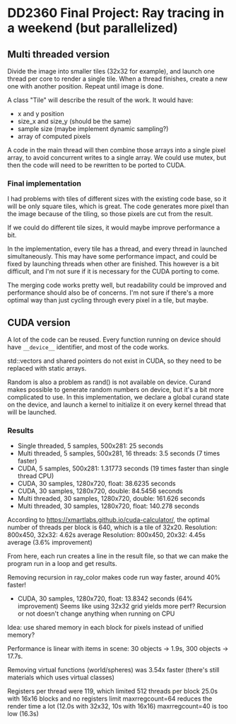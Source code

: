 # DD2360 Final Project: Ray tracing in a weekend (but parallelized)

## Multi threaded version
Divide the image into smaller tiles (32x32 for example), and launch one thread per core to render a single tile. When a thread finishes, create a new one with another position. Repeat until image is done.

A class "Tile" will describe the result of the work. It would have:
- x and y position
- size_x and size_y (should be the same)
- sample size (maybe implement dynamic sampling?)
- array of computed pixels

A code in the main thread will then combine those arrays into a single pixel array, to avoid concurrent writes to a single array.
We could use mutex, but then the code will need to be rewritten to be ported to CUDA.

### Final implementation
I had problems with tiles of different sizes with the existing code base, so it will be only square tiles, which is great. The code generates more pixel than the image because of the tiling, so those pixels are cut from the result.

If we could do different tile sizes, it would maybe improve performance a bit.

In the implementation, every tile has a thread, and every thread in launched simultaneously. This may have some performance impact, and could be fixed by launching threads when other are finished. This however is a bit difficult, and I'm not sure if it is necessary for the CUDA porting to come.

The merging code works pretty well, but readability could be improved and performance should also be of concerns. I'm not sure if there's a more optimal way than just cycling through every pixel in a tile, but maybe.

## CUDA version
A lot of the code can be reused. Every function running on device should have `__device__` identifier, and most of the code works.

std::vectors and shared pointers do not exist in CUDA, so they need to be replaced with static arrays.

Random is also a problem as rand() is not available on device. Curand makes possible to generate random numbers on device, but it's a bit more complicated to use. In this implementation, we declare a global curand state on the device, and launch a kernel to initialize it on every kernel thread that will be launched.

### Results
- Single threaded, 5 samples, 500x281: 25 seconds
- Multi threaded, 5 samples, 500x281, 16 threads: 3.5 seconds (7 times faster)
- CUDA, 5 samples, 500x281: 1.31773 seconds (19 times faster than single thread CPU)
- CUDA, 30 samples, 1280x720, float: 38.6235 seconds
- CUDA, 30 samples, 1280x720, double: 84.5456 seconds
- Multi threaded, 30 samples, 1280x720, double: 161.626 seconds
- Multi threaded, 30 samples, 1280x720, float: 140.278 seconds

According to https://xmartlabs.github.io/cuda-calculator/, the optimal number of threads per block is 640, which is a tile of 32x20.
Resolution: 800x450, 32x32: 4.62s average
Resolution: 800x450, 20x32: 4.45s average (3.6% improvement)

From here, each run creates a line in the result file, so that we can make the program run in a loop and get results.

Removing recursion in ray_color makes code run way faster, around 40% faster!
- CUDA, 30 samples, 1280x720, float: 13.8342 seconds (64% improvement)
Seems like using 32x32 grid yields more perf?
Recursion or not doesn't change anything when running on CPU

Idea: use shared memory in each block for pixels instead of unified memory?

Performance is linear with items in scene: 30 objects -> 1.9s, 300 objects -> 17.7s.

Removing virtual functions (world/spheres) was 3.54x faster (there's still materials which uses virtual classes)

Registers per thread were 119, which limited 512 threads per block
25.0s with 16x16 blocks and no registers limit
maxrregcount=64 reduces the render time a lot (12.0s with 32x32, 10s with 16x16)
maxrregcount=40 is too low (16.3s)